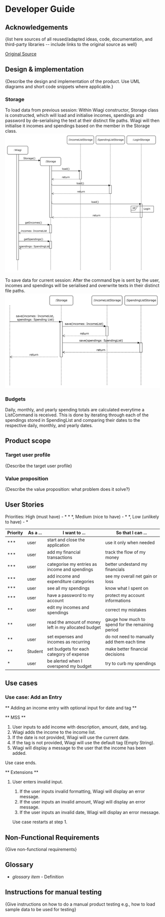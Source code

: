# Developer Guide

## Acknowledgements

{list here sources of all reused/adapted ideas, code, documentation, and third-party libraries -- include links to the
original source as well}

[Original Source](https://github.com/nus-cs2113-AY2425S1/tp)

## Design & implementation

{Describe the design and implementation of the product. Use UML diagrams and short code snippets where applicable.}
### Storage
To load data from previous session:
Within Wiagi constructor, Storage class is constructed, which will load and initialise incomes, spendings and
password by de-serialising the text at their distinct file paths. Wiagi will then initialise it incomes and spendings
based on the member in the Storage class.
![storageLoad.png](./Diagrams/storageLoad.png)

To save data for current session:
After the command bye is sent by the user, incomes and spendings will be serialised and overwrite texts in
their distinct file paths.
![storageSave.png](./Diagrams/storageSave.png)

### Budgets
Daily, monthly, and yearly spending totals are calculated everytime a ListCommand is received. This is done by
iterating through each of the spendings stored in SpendingList and comparing their dates to the respective daily,
monthly, and yearly dates.


## Product scope
### Target user profile

{Describe the target user profile}

### Value proposition

{Describe the value proposition: what problem does it solve?}

## User Stories
Priorities: High (must have) - * * *, Medium (nice to have) - * *, Low (unlikely to have) - *

| Priority | As a ... | I want to ...                                        | So that I can ... |
|-----|----|------------------------------------------------------|-------------------|
| *** |user| start and close the application                      | use it only when needed |
| *** |user| add my financial transactions                        | track the flow of my money |
| *** |user| categorise my entries as income and spendings        | better undestand my financials |
| *** |user| add income and expenditure categories                | see my overall net gain or loss |
| *** | user     | see all my spendings                          | know what I spent on            |
| *** |user| have a password to my account                        | protect my account informations |
| **  | user     | edit my incomes and spendings                 | correct my mistakes             |
| **  |user| read the amount of money left in my allocated budget | gauge how much to spend for the remaining period |
| **  |user| set expenses and incomes as recurring | do not need to manually add them each time |
| **  | Student  | set budgets for each category of expense      | make better financial decisions |
| *   |user| be alerted when I overspend my budget | try to curb my spendings |


## Use cases

### Use case: Add an Entry

** Adding an income entry with optional input for date and tag **

** MSS **

1. User inputs to add income with description, amount, date, and tag.
2. Wiagi adds the income to the income list.
3. If the date is not provided, Wiagi will use the current date.
4. If the tag is not provided, Wiagi will use the default tag (Empty String).
5. Wiagi will display a message to the user that the income has been added.

Use case ends.

** Extensions **
1. User enters invalid input.
   1. If the user inputs invalid formatting, Wiagi will display an error message.
   2. If the user inputs an invalid amount, Wiagi will display an error message.
   3. If the user inputs an invalid date, Wiagi will display an error message.
   
   Use case restarts at step 1.

## Non-Functional Requirements

{Give non-functional requirements}

## Glossary

* *glossary item* - Definition

## Instructions for manual testing

{Give instructions on how to do a manual product testing e.g., how to load sample data to be used for testing}
